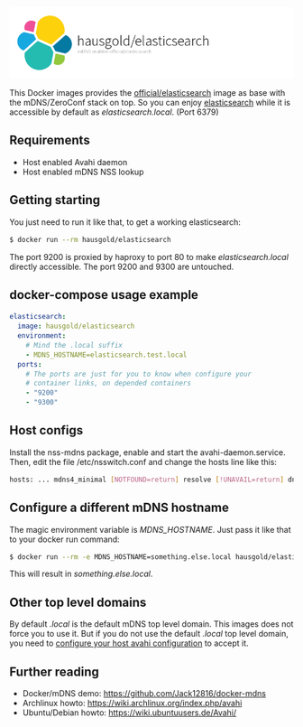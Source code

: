 ![mDNS enabled official/elasticsearch](docs/assets/project.png)

This Docker images provides the
[official/elasticsearch](https://hub.docker.com/_/elasticsearch/)
image as base with the mDNS/ZeroConf stack on top. So you can enjoy
[elasticsearch](https://www.elastic.co/products/elasticsearch) while it is
accessible by default as *elasticsearch.local*. (Port 6379)

## Requirements

* Host enabled Avahi daemon
* Host enabled mDNS NSS lookup

## Getting starting

You just need to run it like that, to get a working elasticsearch:

```bash
$ docker run --rm hausgold/elasticsearch
```

The port 9200 is proxied by haproxy to port 80 to make *elasticsearch.local*
directly accessible. The port 9200 and 9300 are untouched.

## docker-compose usage example

```yaml
elasticsearch:
  image: hausgold/elasticsearch
  environment:
    # Mind the .local suffix
    - MDNS_HOSTNAME=elasticsearch.test.local
  ports:
    # The ports are just for you to know when configure your
    # container links, on depended containers
    - "9200"
    - "9300"
```

## Host configs

Install the nss-mdns package, enable and start the avahi-daemon.service. Then,
edit the file /etc/nsswitch.conf and change the hosts line like this:

```bash
hosts: ... mdns4_minimal [NOTFOUND=return] resolve [!UNAVAIL=return] dns ...
```

## Configure a different mDNS hostname

The magic environment variable is *MDNS_HOSTNAME*. Just pass it like that to
your docker run command:

```bash
$ docker run --rm -e MDNS_HOSTNAME=something.else.local hausgold/elasticsearch
```

This will result in *something.else.local*.

## Other top level domains

By default *.local* is the default mDNS top level domain. This images does not
force you to use it. But if you do not use the default *.local* top level
domain, you need to [configure your host avahi
configuration](https://wiki.archlinux.org/index.php/avahi#Configuring_mDNS_for_custom_TLD)
to accept it.

## Further reading

* Docker/mDNS demo: https://github.com/Jack12816/docker-mdns
* Archlinux howto: https://wiki.archlinux.org/index.php/avahi
* Ubuntu/Debian howto: https://wiki.ubuntuusers.de/Avahi/
